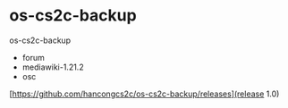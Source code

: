os-cs2c-backup
==============

os-cs2c-backup

* forum
* mediawiki-1.21.2
* osc

[https://github.com/hancongcs2c/os-cs2c-backup/releases](release 1.0)

